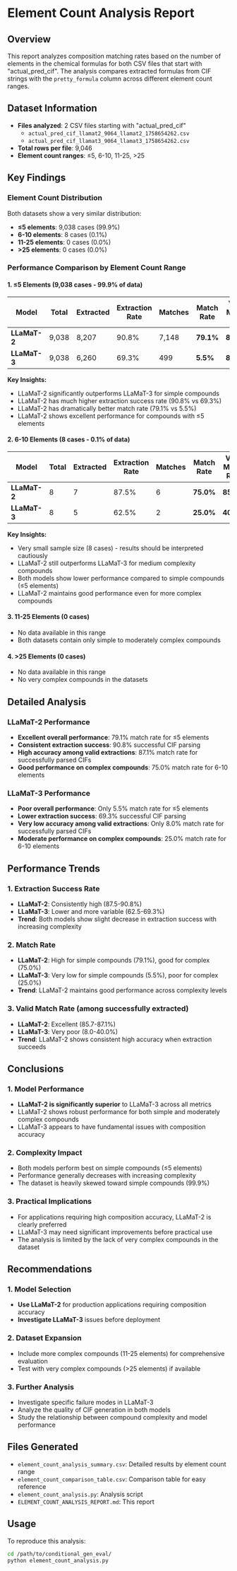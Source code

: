 # Element Count Analysis Report

## Overview
This report analyzes composition matching rates based on the number of elements in the chemical formulas for both CSV files that start with "actual_pred_cif". The analysis compares extracted formulas from CIF strings with the `pretty_formula` column across different element count ranges.

## Dataset Information
- **Files analyzed**: 2 CSV files starting with "actual_pred_cif"
  - `actual_pred_cif_llamat2_9064_llamat2_1758654262.csv`
  - `actual_pred_cif_llamat3_9064_llamat3_1758654262.csv`
- **Total rows per file**: 9,046
- **Element count ranges**: ≤5, 6-10, 11-25, >25

## Key Findings

### Element Count Distribution
Both datasets show a very similar distribution:
- **≤5 elements**: 9,038 cases (99.9%)
- **6-10 elements**: 8 cases (0.1%)
- **11-25 elements**: 0 cases (0.0%)
- **>25 elements**: 0 cases (0.0%)

### Performance Comparison by Element Count Range

#### 1. ≤5 Elements (9,038 cases - 99.9% of data)

| Model | Total | Extracted | Extraction Rate | Matches | Match Rate | Valid Match Rate |
|-------|-------|-----------|----------------|---------|------------|------------------|
| **LLaMaT-2** | 9,038 | 8,207 | 90.8% | 7,148 | **79.1%** | **87.1%** |
| **LLaMaT-3** | 9,038 | 6,260 | 69.3% | 499 | **5.5%** | **8.0%** |

**Key Insights:**
- LLaMaT-2 significantly outperforms LLaMaT-3 for simple compounds
- LLaMaT-2 has much higher extraction success rate (90.8% vs 69.3%)
- LLaMaT-2 has dramatically better match rate (79.1% vs 5.5%)
- LLaMaT-2 shows excellent performance for compounds with ≤5 elements

#### 2. 6-10 Elements (8 cases - 0.1% of data)

| Model | Total | Extracted | Extraction Rate | Matches | Match Rate | Valid Match Rate |
|-------|-------|-----------|----------------|---------|------------|------------------|
| **LLaMaT-2** | 8 | 7 | 87.5% | 6 | **75.0%** | **85.7%** |
| **LLaMaT-3** | 8 | 5 | 62.5% | 2 | **25.0%** | **40.0%** |

**Key Insights:**
- Very small sample size (8 cases) - results should be interpreted cautiously
- LLaMaT-2 still outperforms LLaMaT-3 for medium complexity compounds
- Both models show lower performance compared to simple compounds (≤5 elements)
- LLaMaT-2 maintains good performance even for more complex compounds

#### 3. 11-25 Elements (0 cases)
- No data available in this range
- Both datasets contain only simple to moderately complex compounds

#### 4. >25 Elements (0 cases)
- No data available in this range
- No very complex compounds in the datasets

## Detailed Analysis

### LLaMaT-2 Performance
- **Excellent overall performance**: 79.1% match rate for ≤5 elements
- **Consistent extraction success**: 90.8% successful CIF parsing
- **High accuracy among valid extractions**: 87.1% match rate for successfully parsed CIFs
- **Good performance on complex compounds**: 75.0% match rate for 6-10 elements

### LLaMaT-3 Performance
- **Poor overall performance**: Only 5.5% match rate for ≤5 elements
- **Lower extraction success**: 69.3% successful CIF parsing
- **Very low accuracy among valid extractions**: Only 8.0% match rate for successfully parsed CIFs
- **Moderate performance on complex compounds**: 25.0% match rate for 6-10 elements

## Performance Trends

### 1. Extraction Success Rate
- **LLaMaT-2**: Consistently high (87.5-90.8%)
- **LLaMaT-3**: Lower and more variable (62.5-69.3%)
- **Trend**: Both models show slight decrease in extraction success with increasing complexity

### 2. Match Rate
- **LLaMaT-2**: High for simple compounds (79.1%), good for complex (75.0%)
- **LLaMaT-3**: Very low for simple compounds (5.5%), poor for complex (25.0%)
- **Trend**: LLaMaT-2 maintains good performance across complexity levels

### 3. Valid Match Rate (among successfully extracted)
- **LLaMaT-2**: Excellent (85.7-87.1%)
- **LLaMaT-3**: Very poor (8.0-40.0%)
- **Trend**: LLaMaT-2 shows consistent high accuracy when extraction succeeds

## Conclusions

### 1. Model Performance
- **LLaMaT-2 is significantly superior** to LLaMaT-3 across all metrics
- LLaMaT-2 shows robust performance for both simple and moderately complex compounds
- LLaMaT-3 appears to have fundamental issues with composition accuracy

### 2. Complexity Impact
- Both models perform best on simple compounds (≤5 elements)
- Performance generally decreases with increasing complexity
- The dataset is heavily skewed toward simple compounds (99.9%)

### 3. Practical Implications
- For applications requiring high composition accuracy, LLaMaT-2 is clearly preferred
- LLaMaT-3 may need significant improvements before practical use
- The analysis is limited by the lack of very complex compounds in the dataset

## Recommendations

### 1. Model Selection
- **Use LLaMaT-2** for production applications requiring composition accuracy
- **Investigate LLaMaT-3** issues before deployment

### 2. Dataset Expansion
- Include more complex compounds (11-25 elements) for comprehensive evaluation
- Test with very complex compounds (>25 elements) if available

### 3. Further Analysis
- Investigate specific failure modes in LLaMaT-3
- Analyze the quality of CIF generation in both models
- Study the relationship between compound complexity and model performance

## Files Generated
- `element_count_analysis_summary.csv`: Detailed results by element count range
- `element_count_comparison_table.csv`: Comparison table for easy reference
- `element_count_analysis.py`: Analysis script
- `ELEMENT_COUNT_ANALYSIS_REPORT.md`: This report

## Usage
To reproduce this analysis:
```bash
cd /path/to/conditional_gen_eval/
python element_count_analysis.py
```

